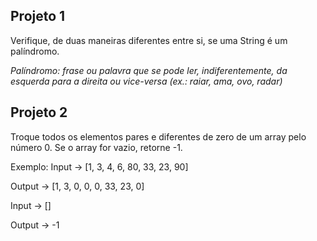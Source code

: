 ## Projeto 1

Verifique, de duas maneiras diferentes entre si, se uma String é um palíndromo.

*Palíndromo: frase ou palavra que se pode ler, indiferentemente, da esquerda para a direita ou vice-versa (ex.: raiar, ama, ovo, radar)*

## Projeto 2

Troque todos os elementos pares e diferentes de zero de um array pelo número 0. Se o array for vazio, retorne -1.

Exemplo: Input -> [1, 3, 4, 6, 80, 33, 23, 90]

Output -> [1, 3, 0, 0, 0, 33, 23, 0]

Input -> []

Output -> -1